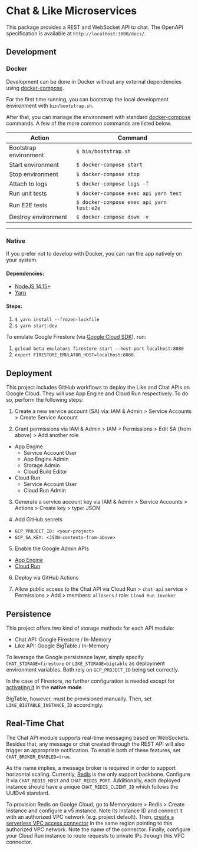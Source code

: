 # Chat & Like Microservices

This package provides a REST and WebSocket API to chat. The OpenAPI specification is available at `http://localhost:3000/docs/`.

## Development

### Docker

Development can be done in Docker without any external dependencies using [docker-compose](https://docs.docker.com/compose/reference/overview/).

For the first time running, you can bootstrap the local development environment with `bin/bootstrap.sh`.

After that, you can manage the environment with standard [docker-compose](https://docs.docker.com/compose/reference/overview/) commands. A few of the more common commands are listed below.

| Action                | Command                                   |
| --------------------- | ----------------------------------------- |
| Bootstrap environment | `$ bin/bootstrap.sh`                      |
| Start environment     | `$ docker-compose start`                  |
| Stop environment      | `$ docker-compose stop`                   |
| Attach to logs        | `$ docker-compose logs -f`                |
| Run unit tests        | `$ docker-compose exec api yarn test`     |
| Run E2E tests         | `$ docker-compose exec api yarn test:e2e` |
| Destroy environment   | `$ docker-compose down -v`                |

---

### Native

If you prefer not to develop with Docker, you can run the app natively on your system.

#### Dependencies:

- [NodeJS 14.15+](https://www.python.org/)
- [Yarn](https://yarnpkg.com/getting-started)

#### Steps:

1. `$ yarn install --frozen-lockfile`
2. `$ yarn start:dev`

To emulate Google Firestore (via [Google Cloud SDK](https://cloud.google.com/sdk/docs/quickstart?hl=de)), run:

1. `gcloud beta emulators firestore start --host-port localhost:8080`
2. `export FIRESTORE_EMULATOR_HOST=localhost:8080`.

## Deployment

This project includes GitHub workflows to deploy the Like and Chat APIs on Google Cloud. They will use App Engine and Cloud Run respectively. To do so, perform the following steps:

1. Create a new service account (SA) via: IAM & Admin > Service Accounts > Create Service Account

2. Grant permissions via IAM & Admin > IAM > Permissions > Edit SA (from above) > Add another role

- App Engine
  - Service Account User
  - App Engine Admin
  - Storage Admin
  - Cloud Build Editor
- Cloud Run
  - Service Account User
  - Cloud Run Admin

3. Generate a service account key via IAM & Admin > Service Accounts > Actions > Create key > type: JSON

4. Add GitHub secrets

- `GCP_PROJECT_ID: <your-project>`
- `GCP_SA_KEY: <JSON-contents-from-above>`

5. Enable the Google Admin APIs

- [App Engine](https://console.developers.google.com/apis/library/appengine.googleapis.com)
- [Cloud Run](https://console.developers.google.com/apis/api/run.googleapis.com)

6. Deploy via GitHub Actions

7. Allow public access to the Chat API via Cloud Run > `chat-api` service > Permissions > Add > members: `allUsers` / role: `Cloud Run Invoker`

## Persistence

This project offers two kind of storage methods for each API module:

- Chat API: Google Firestore / In-Memory
- Like API: Google BigTable / In-Memory

To leverage the Google persistence layer, simply specify `CHAT_STORAGE=firestore` or `LIKE_STORAGE=bigtable` as deployment environment variables. Both rely on `GCP_PROJECT_ID` being set correctly.

In the case of Firestore, no further configuration is needed except for [activating it](https://console.cloud.google.com/firestore) in the **native mode**.

BigTable, however, must be provisioned manually. Then, set `LIKE_BIGTABLE_INSTANCE_ID` accordingly.

## Real-Time Chat

The Chat API module supports real-time messaging based on WebSockets. Besides that, any message or chat created through the REST API will also trigger an appropriate notification. To enable both of these features, set `CHAT_BROKER_ENABLED=true`.

As the name implies, a message broker is required in order to support horizontal scaling. Currently, [Redis](https://redis.io/) is the only support backbone. Configure it via `CHAT_REDIS_HOST` and `CHAT_REDIS_PORT`. Additionally, each deployed instance should have a unique `CHAT_REDIS_CLIENT_ID` which follows the UUIDv4 standard.

To provision Redis on Goolge Cloud, go to Memorystore > Redis > Create Instance and configure a v5 instance. Note its instance ID and connect it with an authorized VPC network (e.g. project default). Then, [create a serverless VPC access connector](https://cloud.google.com/vpc/docs/configure-serverless-vpc-access#creating_a_connector) in the same region pointing to this authorized VPC network. Note the name of the connector. Finally, configure your Cloud Run instance to route requests to private IPs through this VPC connector.
